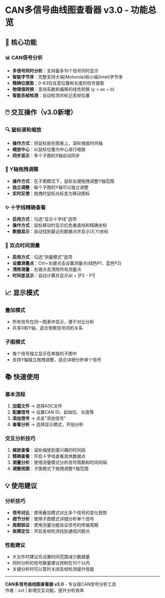 # CAN多信号曲线图查看器 v3.0 - 功能总览

## 🎯 核心功能

### 📊 CAN信号分析

- **多信号同时分析**：支持最多10个信号同时显示
- **智能字节序**：完整支持大端(Motorola)和小端(Intel)字节序
- **精确位提取**：0-63位任意位置和长度的信号提取
- **物理值转换**：支持系数和偏移的线性转换 (y = ax + b)
- **智能丢帧检测**：自动检测并标记丢帧位置

## 🖱️ 交互操作（v3.0新增）

### 🔍 鼠标滚轮缩放

- **操作方式**：将鼠标放在图表上，滚轮缩放时间轴
- **缩放中心**：以鼠标位置为中心进行缩放
- **同步显示**：多个子图的X轴自动同步

### 🎯 Y轴拖拽调整

- **操作方式**：在子图模式下，鼠标左键拖拽调整Y轴范围
- **独立调整**：每个子图的Y轴可以独立调整
- **实时反馈**：拖拽时鼠标光标变为移动图标

### ✨ 十字线精确查看

- **启用方式**：勾选"显示十字线"选项
- **操作方式**：鼠标移动时显示红色垂直线和精确坐标
- **数据显示**：自动找到最近的数据点并显示(X,Y)坐标

### 📏 双点时间测量

- **启用方式**：勾选"测量模式"选项
- **设置测量点**：Ctrl+左键点击设置测量点(绿色P1、蓝色P2)
- **清除测量**：右键点击清除所有测量点
- **时间差显示**：自动计算并显示Δt = |P2 - P1|

## 📈 显示模式

### 叠加模式

- 所有信号在同一图表中显示，便于对比分析
- 共享X和Y轴，适合观察信号间的关系

### 子图模式

- 每个信号独立显示在单独的子图中
- 支持Y轴独立拖拽调整，适合详细分析单个信号

## 📚 快速使用

### 基本流程

1. **加载文件** → 选择ASC文件
2. **配置信号** → 设置CAN ID、起始位、长度等
3. **添加信号** → 点击"添加信号"
4. **查看分析** → 选择显示模式，开始分析

### 交互分析技巧

1. **缩放查看**：滚轮缩放到感兴趣的时间段
2. **精确查看**：开启十字线查看具体数据点
3. **测量分析**：使用测量模式分析信号周期和时间间隔
4. **调整视图**：子图模式下拖拽调整Y轴范围

## 💡 使用建议

### 分析技巧

- **信号对比**：使用叠加模式对比多个信号的变化趋势
- **细节分析**：使用子图模式详细分析单个信号
- **周期验证**：使用测量功能验证信号的传输周期
- **故障定位**：开启丢帧检测找到通信问题点

### 性能建议

- 大文件时建议先设置时间范围减少数据量
- 同时分析的信号数量建议控制在10个以内
- 关键分析时可以暂时关闭丢帧检测提升性能

---

**CAN多信号曲线图查看器 v3.0** - 专业级CAN信号分析工具  
作者：zxt | 新增交互功能，提升分析效率
